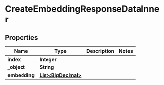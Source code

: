 

# CreateEmbeddingResponseDataInner

## Properties

Name | Type | Description | Notes
------------ | ------------- | ------------- | -------------
**index** | **Integer** |  | 
**_object** | **String** |  | 
**embedding** | [**List&lt;BigDecimal&gt;**](BigDecimal.md) |  | 




